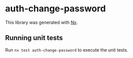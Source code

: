 # auth-change-password

This library was generated with [Nx](https://nx.dev).

## Running unit tests

Run `nx test auth-change-password` to execute the unit tests.
